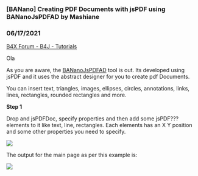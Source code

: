 ### [BANano] Creating PDF Documents with jsPDF using BANanoJsPDFAD by Mashiane
### 06/17/2021
[B4X Forum - B4J - Tutorials](https://www.b4x.com/android/forum/threads/131730/)

Ola  
  
As you are aware, the [BANanoJsPDFAD](https://www.b4x.com/android/forum/threads/bananojspdfad-the-ultimate-drag-n-drop-jspdf-document-creation-engine.131710/#post-830824) tool is out. Its developed using jsPDF and it uses the abstract designer for you to create pdf Documents.  
  
You can insert text, triangles, images, ellipses, circles, annotations, links, lines, rectangles, rounded rectangles and more.  
  
**Step 1**  
  
Drop and jsPDFDoc, specify properties and then add some jsPDF??? elements to it like text, line, rectangles. Each elements has an X Y position and some other properties you need to specify.  
  
![](https://www.b4x.com/android/forum/attachments/115101)  
  
The output for the main page as per this example is:  
  
![](https://www.b4x.com/android/forum/attachments/115102)